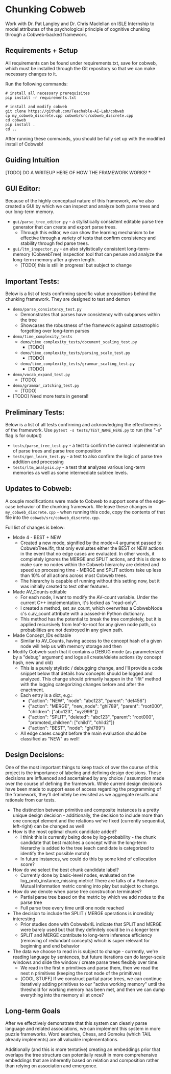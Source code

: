 # Chunking Cobweb

Work with Dr. Pat Langley and Dr. Chris Maclellan on ISLE Internship to model attributes of the psychological principle of cognitive chunking through a Cobweb-backed framework.

## Requirements + Setup

All requirements can be found under requirements.txt, save for cobweb, which must be installed through the Git repository so that we can make necessary changes to it.

Run the following commands:
```
# install all necessary prerequisites
pip install -r requirements.txt

# install and modify cobweb
git clone https://github.com/Teachable-AI-Lab/cobweb
cp my_cobweb_discrete.cpp cobweb/src/cobweb_discrete.cpp
cd cobweb
pip install .
cd ..
```

After running these commands, you should be fully set up with the modified install of Cobweb!

## Guiding Intuition

[TODO] DO A WRITEUP HERE OF HOW THE FRAMEWORK WORKS!
*   

## GUI Editor:

Because of the highly conceptual nature of this framework, we've also created a GUI by which we can inspect and analyze both parse trees and our long-term memory.

*   ```gui/parse_tree_editor.py``` - a stylistically consistent editable parse tree generator that can create and export parse trees.
    *   Through this editor, we can show the learning mechanism to be effective through a variety of tests that confirm consistency and stability through fed parse trees.
*   ```gui/ltm_inspector.py``` - an also stylistically consistent long-term-memory (CobwebTree) inspection tool that can peruse and analyze the long-term memory after a given length.
    *   [TODO] this is still in progress! but subject to change

## Important Tests:

Below is a list of tests confirming specific value propositions behind the chunking framework. They are designed to test and demon

*   ```demo/parse_consistency_test.py```
    *   Demonstrates that parses have consistency with subparses within the tree
    *   Showcases the robustness of the framework against catastrophic forgetting over long-term parses
*   ```demo/time_complexity_tests```
    *   ```demo/time_complexity_tests/document_scaling_test.py```
        *   [TODO]
    *   ```demo/time_complexity_tests/parsing_scale_test.py```
        *   [TODO]
    *   ```demo/time_complexity_tests/grammar_scaling_test.py```
        *   [TODO]
*   ```demo/vocab_expand_test.py```
    *   [TODO]
*   ```demo/grammar_catching_test.py```
    *   [TODO]
*   [TODO] Need more tests in general!

## Preliminary Tests:

Below is a list of all tests confirming and acknowledging the effectiveness of the framework. Use ```pytest -s tests/TEST_NAME_HERE.py``` to run (the "-s" flag is for output)

*   ```tests/parse_tree_test.py``` - a test to confirm the correct implementation of parse trees and parse tree composition
*   ```tests/gen_learn_test.py``` - a test to also confirm the logic of parse tree addition and processing
*   ```tests/ltm_analysis.py``` - a test that analyzes various long-term memories as well as some intermediate subtree levels.

## Updates to Cobweb:

A couple modifications were made to Cobweb to support some of the edge-case behavior of the chunking framework. We leave these changes in ```my_cobweb_discrete.cpp``` - when running this code, copy the contents of that file into the ```cobweb/src/cobweb_discrete.cpp```.

Full list of changes is below:

*   Mode 4 - BEST + NEW
    *   Created a new mode, signified by the mode=4 argument passed to CobwebTree.ifit, that only evaluates either the BEST or NEW actions in the event that no edge cases are evaluated. In other words, it completely ignores the MERGE and SPLIT actions, and this is done to make sure no nodes within the Cobweb hierarchy are deleted and speed up processing time - MERGE and SPLIT actions take up less than 10% of all actions across most Cobweb trees.
    *   The hierarchy is capable of running without this setting now, but it was initially created to test other features.
*   Made AV_Counts editable
    *   For each node, I want to modify the AV-count variable. Under the current C++ implementation, it's locked as "read-only".
    *   I created a method, set_av_count, which overwrites a CobwebNode c's c.av_count attribute with a passed-in Python dictionary.
    *   This method has the potential to break the tree completely, but it is applied recursively from leaf-to-root for any given node path, so probabilities are not destroyed in any given path.
*   Made Concept_IDs editable
    *   Similar to AV_Counts, having access to the concept hash of a given node will help us with memory storage and then 
*   Modify Cobweb such that it contains a DEBUG mode (as parameterized by a "debug" argument) and logs all create/delete actions (by concept hash, new and old)
    *   This is a purely stylistic / debugging change, and I'll provide a code snippet below that details how concepts should be logged and analyzed. This change should primarily happen in the "ifit" method with the logging categorizing changes before and after the enactment. 
    *   Each entry is a dict, e.g.:
        *   {"action": "NEW", "node": "abc123", "parent": "def456"}
        *   {"action": "MERGE", "new_node": "ghi789", "parent": "root000", "children": ["abc123", "xyz999"]}
        *   {"action": "SPLIT", "deleted": "abc123", "parent": "root000", "promoted_children": ["child1", "child2"]}
        *   {"action": "BEST", "node": "ghi789"}
    *   All edge cases caught before the main evaluation should be classified as "NEW" as well!

## Design Decisions:

One of the most important things to keep track of over the course of this project is the importance of labeling and defining design decisions. These decisions are influenced and ascertained by any choice / assumption made over the course of defining the framework. While current design decisions have been made to support ease of access regarding the programming of the framework, they'll definitely be revisited as we aggregate results and rationale from our tests.

*   The distinction between primitive and composite instances is a pretty unique design decision - additionally, the decision to include more than one concept element and the relations we've fixed (currently sequential, left-right) can be changed as well
*   How is the most optimal chunk candidate added?
    *   I think this is currently being done by log-probability - the chunk candidate that best matches a concept within the long-term hierarchy is added to the tree (each candidate is categorized to identify the best possible match)
    *   In future instances, we could do this by some kind of collocation score?
*   How do we select the best chunk candidate label?
    *   Currently done by basic-level nodes, evaluated on the log_prob_instance_missing metric! There are talks of a Pointwise Mutual Information metric coming into play but subject to change.
*   How do we denote when parse tree construction terminates?
    *   Partial parse tree based on the metric by which we add nodes to the parse tree
    *   Full parse tree every time until one node reached
*   The decision to include the SPLIT / MERGE operations is incredibly interesting
    *   Prior studies done with Cobweb/4L indicate that SPLIT and MERGE were barely used but that they definitely could be in a longer term
    *   SPLIT and MERGE contribute to long-term inference efficiency (removing of redundant concepts) which is super relevant for beginning and end behavior
*   The data we choose to read in is subject to change - currently, we're reading language by sentences, but future iterations can do larger-scale windows and slide the window / create parse trees flexibly over time.
    *   We read in the first n primitives and parse them, then we read the next n primitives (keeping the root node of the primitives)
    *   [COOL STUFF] If we construct partial parse trees, we can continue iteratively adding primitives to our "active working memory" until the threshold for working memory has been met, and then we can dump everything into the memory all at once?

## Long-term Goals

After we effectively demonstrate that this system can cleanly parse language and related associations, we can implement this system in more puzzle frameworks. Word searches, Chess, and Gomoku (which TAIL already implements) are all valuable implementations.

Additionally (and this is more tentative) creating an embeddings prior that overlaps the tree structure can potentially result in more comprehensive embeddings that are inherently based on relation and composition rather than relying on association and emergence.